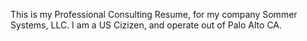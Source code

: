 This is my Professional Consulting Resume, for my company Sommer Systems, LLC. I am a US Cizizen, and operate out of Palo Alto CA.
